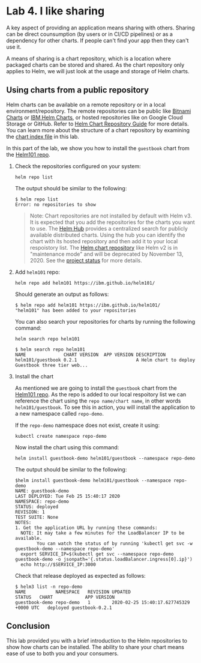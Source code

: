 # Lab 4. I like sharing

A key aspect of providing an application means sharing with others. Sharing can be direct counsumption (by users or in CI/CD pipelines) or as a dependency for other charts. If people can't find your app then they can't use it.

A means of sharing is a chart repository, which is a location where packaged charts can be stored and shared. As the chart repository only applies to Helm, we will just look at the usage and storage of Helm charts.

## Using charts from a public repository

Helm charts can be available on a remote repository or in a local environment/repository. The remote repositories can be public like [Bitnami Charts](https://github.com/bitnami/charts) or [IBM Helm Charts](https://github.com/IBM/charts), or hosted repositories like on Google Cloud Storage or GitHub. Refer to [Helm Chart Repository Guide](https://helm.sh/docs/topics/chart_repository/) for more details. You can learn more about the structure of a chart repository by examining the [chart index file](../../index.yaml) in this lab.

In this part of the lab, we show you how to install the `guestbook` chart from the [Helm101 repo](https://ibm.github.io/helm101/).

1. Check the repositories configured on your system:

   ```console
   helm repo list
   ```

   The output should be similar to the following:

   ```console
   $ helm repo list
   Error: no repositories to show
   ```

   > Note: Chart repositories are not installed by default with Helm v3. It is expected that you add the repositories for the charts you want to use. The [Helm Hub](https://hub.helm.sh) provides a centralized search for publicly available distributed charts. Using the hub you can identify the chart with its hosted repository and then add it to your local respoistory list. The [Helm chart repository](https://github.com/helm/charts) like Helm v2 is in "maintenance mode" and will be deprecated by November 13, 2020. See the [project status](https://github.com/helm/charts#status-of-the-project) for more details.

1. Add `helm101` repo:

   ```console
   helm repo add helm101 https://ibm.github.io/helm101/
   ```

   Should generate an output as follows:

   ```console
   $ helm repo add helm101 https://ibm.github.io/helm101/
   "helm101" has been added to your repositories
   ```

   You can also search your repositories for charts by running the following command:

   ```console
   helm search repo helm101
   ```

   ```console
   $ helm search repo helm101
   NAME              CHART VERSION  APP VERSION DESCRIPTION
   helm101/guestbook 0.2.1                      A Helm chart to deploy Guestbook three tier web...
   ```

1. Install the chart

   As mentioned we are going to install the `guestbook` chart from the [Helm101 repo](https://ibm.github.io/helm101/). As the repo is added to our local respoitory list we can reference the chart using the `repo name/chart name`, in other words `helm101/guestbook`. To see this in action, you will install the application to a new namespace called `repo-demo`.

   If the `repo-demo` namespace does not exist, create it using:

   ```console
   kubectl create namespace repo-demo
   ```

   Now install the chart using this command:

   ```console
   helm install guestbook-demo helm101/guestbook --namespace repo-demo
   ```

   The output should be similar to the following:

   ```console
   $helm install guestbook-demo helm101/guestbook --namespace repo-demo
   NAME: guestbook-demo
   LAST DEPLOYED: Tue Feb 25 15:40:17 2020
   NAMESPACE: repo-demo
   STATUS: deployed
   REVISION: 1
   TEST SUITE: None
   NOTES:
   1. Get the application URL by running these commands:
     NOTE: It may take a few minutes for the LoadBalancer IP to be available.
           You can watch the status of by running 'kubectl get svc -w guestbook-demo --namespace repo-demo'
     export SERVICE_IP=$(kubectl get svc --namespace repo-demo guestbook-demo -o jsonpath='{.status.loadBalancer.ingress[0].ip}')
     echo http://$SERVICE_IP:3000
   ```

   Check that release deployed as expected as follows:

   ```console
   $ helm3 list -n repo-demo
   NAME           NAMESPACE   REVISION UPDATED                                   STATUS   CHART            APP VERSION
   guestbook-demo repo-demo   1        2020-02-25 15:40:17.627745329 +0000 UTC   deployed guestbook-0.2.1
   ```

## Conclusion

This lab provided you with a brief introduction to the Helm repositories to show how charts can be installed. The ability to share your chart means ease of use to both you and your consumers.
